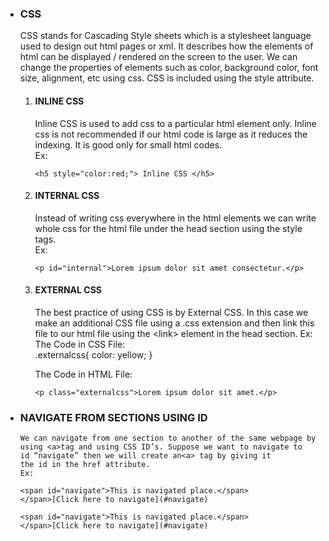 - ### CSS

  CSS stands for Cascading Style sheets which is a stylesheet language
  used to design out html pages or xml. It describes how the elements
  of html can be displayed / rendered on the screen to the user. We
  can change the properties of elements such as color, background
  color, font size, alignment, etc using css. CSS is included using
  the style attribute.

  1.  #### INLINE CSS

      Inline CSS is used to add css to a particular html element only.
      Inline css is not recommended if our html code is large as it
      reduces the indexing. It is good only for small html codes.  
      Ex:

      ```
      <h5 style="color:red;"> Inline CSS </h5>
      ```

  2.  #### INTERNAL CSS

      Instead of writing css everywhere in the html elements we can
      write whole css for the html file under the head section using
      the style tags.  
      Ex:

      `<p id="internal">Lorem ipsum dolor sit amet consectetur.</p>`

  3.  #### EXTERNAL CSS

      The best practice of using CSS is by External CSS. In this case
      we make an additional CSS file using a .css extension and then
      link this file to our html file using the \<link\> element in
      the head section. Ex: The Code in CSS File:  
      .externalcss{ color: yellow; }

      The Code in HTML File:

      `<p class="externalcss">Lorem ipsum dolor sit amet.</p>`   
      

- ### NAVIGATE FROM SECTIONS USING ID
      
      We can navigate from one section to another of the same webpage by
      using <a>tag and using CSS ID’s. Suppose we want to navigate to
      id “navigate” then we will create an<a> tag by giving it
      the id in the href attribute. 
      Ex:

      <span id="navigate">This is navigated place.</span>
      </span>[Click here to navigate](#navigate)

      <span id="navigate">This is navigated place.</span> 
      </span>[Click here to navigate](#navigate)
